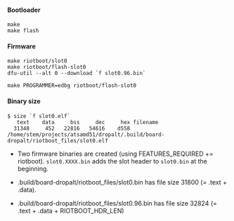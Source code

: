 #### Bootloader
```
make
make flash
```

#### Firmware
```
make riotboot/slot0
make riotboot/flash-slot0
dfu-util --alt 0 --download `f slot0.96.bin`

make PROGRAMMER=edbg riotboot/flash-slot0
```

#### Binary size
```
$ size `f slot0.elf`
   text    data     bss     dec     hex filename
  31348     452   22816   54616    d558 /home/stem/projects/atsamd51/dropalt/.build/board-dropalt/riotboot_files/slot0.elf
```

* Two firmware binaries are created (using FEATURES_REQUIRED += riotboot). `slot0.XXXX.bin` adds the slot header to `slot0.bin` at the beginning.

* .build/board-dropalt/riotboot_files/slot0.bin has file size 31800 (= .text + .data).

* .build/board-dropalt/riotboot_files/slot0.96.bin has file size 32824 (= .text + .data + RIOTBOOT_HDR_LEN)
